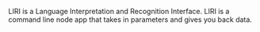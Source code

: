 LIRI is a Language Interpretation and Recognition Interface. 
LIRI is a command line node app that takes in parameters and gives you back data.